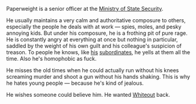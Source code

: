 Paperweight is a senior officer at the [Ministry of State Security](/world/bauhinia/mss/).

He usually maintains a very calm and authoritative composure to others, especially the people he deals with at work — spies, moles, and pesky annoying kids. But under his composure, he is a frothing pit of pure rage. He is constantly angry at everything at once but nothing in particular, saddled by the weight of his own guilt and his colleague's suspicion of treason. To people he knows, like [his](/characters/goose/) [subordinates](/characters/pumpkin/), he yells at them all the time. Also he's homophobic as fuck.

He misses the old times when he could actually run without his knees screaming murder and shoot a gun without his hands shaking. This is why he hates young people — because he's kind of jealous.

He wishes someone could believe him. He wanted [Whiteout](/characters/whiteout/) back.
